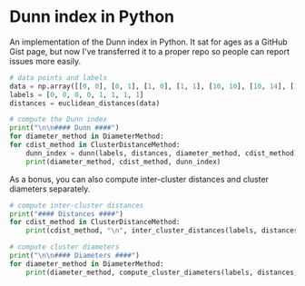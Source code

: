 # Dunn index in Python

An implementation of the Dunn index in Python. It sat for ages as a GitHub Gist page, but now I've transferred it to a proper repo so people can report issues more easily.

```py
# data points and labels
data = np.array([[0, 0], [0, 1], [1, 0], [1, 1], [10, 10], [10, 14], [14, 10], [14, 14]])
labels = [0, 0, 0, 0, 1, 1, 1, 1]
distances = euclidean_distances(data)

# compute the Dunn index
print("\n\n#### Dunn ####")
for diameter_method in DiameterMethod:
for cdist_method in ClusterDistanceMethod:
    dunn_index = dunn(labels, distances, diameter_method, cdist_method)
    print(diameter_method, cdist_method, dunn_index)
```

As a bonus, you can also compute inter-cluster distances and cluster diameters separately.

```py
# compute inter-cluster distances
print("#### Distances ####")
for cdist_method in ClusterDistanceMethod:
    print(cdist_method, "\n", inter_cluster_distances(labels, distances, cdist_method))

# compute cluster diameters
print("\n\n#### Diameters ####")
for diameter_method in DiameterMethod:
    print(diameter_method, compute_cluster_diameters(labels, distances, diameter_method))


```
